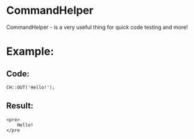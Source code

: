 # CommandHelper
CommandHelper - is a very useful thing for quick code testing and more!

# Example:
## Code:
```
CH::OUT('Hello!');
```

## Result:
```
<pre>
    Hello!
</pre
```